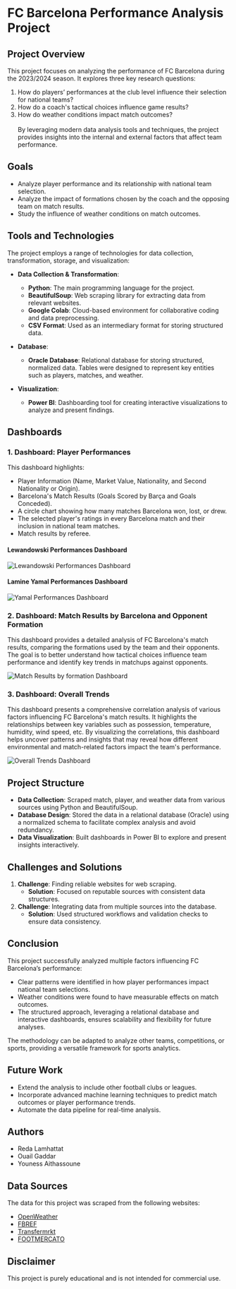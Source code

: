# FC Barcelona Performance Analysis Project

## Project Overview  
This project focuses on analyzing the performance of FC Barcelona during the 2023/2024 season. It explores three key research questions:  
1. How do players’ performances at the club level influence their selection for national teams?  
2. How do a coach's tactical choices influence game results?  
3. How do weather conditions impact match outcomes?  
\
By leveraging modern data analysis tools and techniques, the project provides insights into the internal and external factors that affect team performance.  

## Goals  
- Analyze player performance and its relationship with national team selection.  
- Analyze the impact of formations chosen by the coach and the opposing team on match results.  
- Study the influence of weather conditions on match outcomes.  

## Tools and Technologies  
The project employs a range of technologies for data collection, transformation, storage, and visualization:  

- **Data Collection & Transformation**:  
  - **Python**: The main programming language for the project.  
  - **BeautifulSoup**: Web scraping library for extracting data from relevant websites.  
  - **Google Colab**: Cloud-based environment for collaborative coding and data preprocessing.  
  - **CSV Format**: Used as an intermediary format for storing structured data.  

- **Database**:  
  - **Oracle Database**: Relational database for storing structured, normalized data. Tables were designed to represent key entities such as players, matches, and weather.  

- **Visualization**:  
  - **Power BI**: Dashboarding tool for creating interactive visualizations to analyze and present findings.  

## Dashboards  

### 1. Dashboard: Player Performances  
This dashboard highlights:  
- Player Information (Name, Market Value, Nationality, and Second Nationality or Origin).  
- Barcelona's Match Results (Goals Scored by Barça and Goals Conceded).  
- A circle chart showing how many matches Barcelona won, lost, or drew.  
- The selected player's ratings in every Barcelona match and their inclusion in national team matches.  
- Match results by referee.

#### Lewandowski Performances Dashboard

![Lewandowski Performances Dashboard](foot_dashbord-1.jpg)  

#### Lamine Yamal Performances Dashboard

![Yamal Performances Dashboard](foot_dashbord-2.jpg)

### 2. Dashboard: Match Results by Barcelona and Opponent Formation  
This dashboard provides a detailed analysis of FC Barcelona's match results, comparing the formations used by the team and their opponents. The goal is to better understand how tactical choices influence team performance and identify key trends in matchups against opponents.  

![Match Results by formation Dashboard](foot_dashbord-3.jpg)  

### 3. Dashboard: Overall Trends  
This dashboard presents a comprehensive correlation analysis of various factors influencing FC Barcelona's match results. It highlights the relationships between key variables such as possession, temperature, humidity, wind speed, etc. By visualizing the correlations, this dashboard helps uncover patterns and insights that may reveal how different environmental and match-related factors impact the team's performance.  

![Overall Trends Dashboard](foot_dashbord-4.jpg)  

## Project Structure  
- **Data Collection**: Scraped match, player, and weather data from various sources using Python and BeautifulSoup.  
- **Database Design**: Stored the data in a relational database (Oracle) using a normalized schema to facilitate complex analysis and avoid redundancy.  
- **Data Visualization**: Built dashboards in Power BI to explore and present insights interactively.  

## Challenges and Solutions  
1. **Challenge**: Finding reliable websites for web scraping.  
   - **Solution**: Focused on reputable sources with consistent data structures.  
2. **Challenge**: Integrating data from multiple sources into the database.  
   - **Solution**: Used structured workflows and validation checks to ensure data consistency.  

## Conclusion  
This project successfully analyzed multiple factors influencing FC Barcelona’s performance:  
- Clear patterns were identified in how player performances impact national team selections.  
- Weather conditions were found to have measurable effects on match outcomes.  
- The structured approach, leveraging a relational database and interactive dashboards, ensures scalability and flexibility for future analyses.  

The methodology can be adapted to analyze other teams, competitions, or sports, providing a versatile framework for sports analytics.  

## Future Work  
- Extend the analysis to include other football clubs or leagues.  
- Incorporate advanced machine learning techniques to predict match outcomes or player performance trends.  
- Automate the data pipeline for real-time analysis.  

## Authors  
- Reda Lamhattat  
- Ouail Gaddar  
- Youness Aithassoune  

## Data Sources  
The data for this project was scraped from the following websites:  

- [OpenWeather](https://openweathermap.org/api)  
- [FBREF](https://fbref.com/en/)  
- [Transfermrkt](https://www.transfermarkt.fr/) 
- [FOOTMERCATO](https://www.footmercato.net/)

## Disclaimer  
This project is purely educational and is not intended for commercial use.
